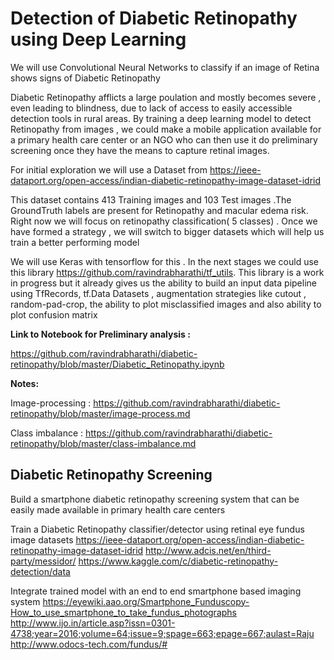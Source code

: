 # Detection of Diabetic Retinopathy using Deep Learning 

We will use Convolutional Neural Networks to classify if an image of Retina shows signs of Diabetic Retinopathy 

Diabetic Retinopathy afflicts a large poulation and mostly becomes severe , even leading to blindness, due to lack of access to easily accessible detection tools in rural areas. By training a deep learning model to detect Retinopathy from images , we could make a mobile application available for a primary health care center or an NGO who can then use it do preliminary screening once they have the means to capture retinal images. 

For initial exploration we will use a Dataset from https://ieee-dataport.org/open-access/indian-diabetic-retinopathy-image-dataset-idrid

This dataset contains 413 Training images and 103 Test images .The GroundTruth labels are present for Retinopathy and macular edema risk. Right now we will focus on retinopathy classification( 5 classes) . Once we have formed a strategy , we will switch to bigger datasets which will help us train a better performing model 


We will use Keras with tensorflow for this . In the next stages we could use this library https://github.com/ravindrabharathi/tf_utils. This library is a work in progress but it already gives us the ability to build an input data pipeline using TfRecords, tf.Data Datasets , augmentation strategies like cutout , random-pad-crop, the ability to plot misclassified images and also ability to plot confusion matrix 

**Link to Notebook for Preliminary analysis :** 

https://github.com/ravindrabharathi/diabetic-retinopathy/blob/master/Diabetic_Retinopathy.ipynb

**Notes:**

Image-processing : https://github.com/ravindrabharathi/diabetic-retinopathy/blob/master/image-process.md

Class imbalance : https://github.com/ravindrabharathi/diabetic-retinopathy/blob/master/class-imbalance.md

## Diabetic Retinopathy Screening 
Build a smartphone diabetic retinopathy screening system that can be easily made available in primary health care centers 

Train a Diabetic Retinopathy classifier/detector using retinal eye fundus image datasets 
https://ieee-dataport.org/open-access/indian-diabetic-retinopathy-image-dataset-idrid
http://www.adcis.net/en/third-party/messidor/
https://www.kaggle.com/c/diabetic-retinopathy-detection/data

Integrate trained model with an end to end smartphone based imaging system 
https://eyewiki.aao.org/Smartphone_Funduscopy-How_to_use_smartphone_to_take_fundus_photographs
http://www.ijo.in/article.asp?issn=0301-4738;year=2016;volume=64;issue=9;spage=663;epage=667;aulast=Raju
http://www.odocs-tech.com/fundus/#
